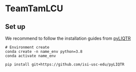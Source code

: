 # TeamTamLCU

## Set up

We recommend to follow the installation guides from [pyLIQTR](https://github.com/isi-usc-edu/pyLIQTR/tree/v0.3.0)
```
# Environment create
conda create -n name_env python=3.8
conda activate name_env

pip install git+https://github.com/isi-usc-edu/pyLIQTR
```
